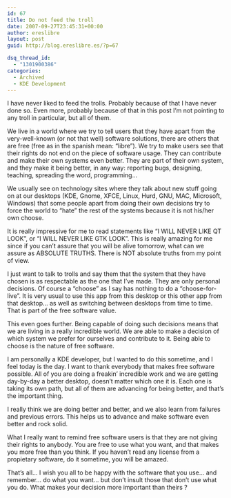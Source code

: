 ```yaml
---
id: 67
title: Do not feed the troll
date: 2007-09-27T23:45:31+00:00
author: ereslibre
layout: post
guid: http://blog.ereslibre.es/?p=67

dsq_thread_id:
  - "1301900386"
categories:
  - Archived
  - KDE Development
---
```

I have never liked to feed the trolls. Probably because of that I have never done so. Even more, probably because of that in this post I&#8217;m not pointing to any troll in particular, but all of them.

We live in a world where we try to tell users that they have apart from the very-well-known (or not that well) software solutions, there are others that are free (free as in the spanish mean: &#8220;libre&#8221;). We try to make users see that their rights do not end on the piece of software usage. They can contribute and make their own systems even better. They are part of their own system, and they make it being better, in any way: reporting bugs, designing, teaching, spreading the word, programming&#8230;

We usually see on technology sites where they talk about new stuff going on at our desktops (KDE, Gnome, XFCE, Linux, Hurd, GNU, MAC, Microsoft, Windows) that some people apart from doing their own decisions try to force the world to &#8220;hate&#8221; the rest of the systems because it is not his/her own choose.

It is really impressive for me to read statements like &#8220;I WILL NEVER LIKE QT LOOK&#8221;, or &#8220;I WILL NEVER LIKE GTK LOOK&#8221;. This is really amazing for me since if you can&#8217;t assure that you will be alive tomorrow, what can we assure as ABSOLUTE TRUTHS. There is NOT absolute truths from my point of view.

I just want to talk to trolls and say them that the system that they have chosen is as respectable as the one that I&#8217;ve made. They are only personal decisions. Of course a &#8220;choose&#8221; as I say has nothing to do a &#8220;choose-for-live&#8221;. It is very usual to use this app from this desktop or this other app from that desktop&#8230; as well as switching between desktops from time to time. That is part of the free software value.

This even goes further. Being capable of doing such decisions means that we are living in a really incredible world. We are able to make a decision of which system we prefer for ourselves and contribute to it. Being able to choose is the nature of free software.

I am personally a KDE developer, but I wanted to do this sometime, and I feel today is the day. I want to thank everybody that makes free software possible. All of you are doing a freakin&#8217; incredible work and we are getting day-by-day a better desktop, doesn&#8217;t matter which one it is. Each one is taking its own path, but all of them are advancing for being better, and that&#8217;s the important thing.

I really think we are doing better and better, and we also learn from failures and previous errors. This helps us to advance and make software even better and rock solid.

What I really want to remind free software users is that they are not giving their rights to anybody. You are free to use what you want, and that makes you more free than you think. If you haven&#8217;t read any license from a propietary software, do it sometime, you will be amazed.

That&#8217;s all&#8230; I wish you all to be happy with the software that you use&#8230; and remember&#8230; do what you want&#8230; but don&#8217;t insult those that don&#8217;t use what you do. What makes your decision more important than theirs ?
